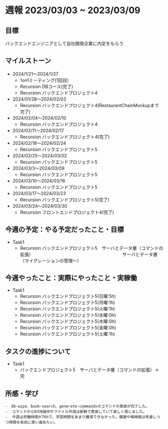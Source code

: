 # 週報 2023/03/03 ~ 2023/03/09

## 目標
バックエンドエンジニアとして自社開発企業に内定をもらう

## マイルストーン
- 2024/1/21〜2024/1/27
    - 1on1ミーティング(1回目)
    - Recursion DBコース(完了)
    - Recursion バックエンドプロジェクト4
- 2024/01/28〜2024/02/03
    - Recursion バックエンドプロジェクト4(RestaurantChainMockupまで完了)
- 2024/02/04〜2024/02/10
    - Recursion バックエンドプロジェクト4
- 2024/02/11〜2024/02/17
    - Recursion バックエンドプロジェクト4(完了)
- 2024/02/18〜2024/02/24
    - Recursion バックエンドプロジェクト5
- 2024/02/25〜2024/03/02
    - Recursion バックエンドプロジェクト5
- 2024/03/3〜2024/03/09
    - Recursion バックエンドプロジェクト5
- 2024/03/10〜2024/03/16
    - Recursion バックエンドプロジェクト5
- 2024/03/17〜2024/03/23
    - Recursion バックエンドプロジェクト5(完了)
- 2024/03/24〜2024/03/30
    - Recursion フロントエンドプロジェクト4(完了)
## 今週の予定：やる予定だったこと・目標
- Task1
    - Recursion バックエンドプロジェクト5　サーバとデータ層（コマンドの拡張）
    　　　　　　　　　　　　　　　　　　　　サーバとデータ層（マイグレーションの管理～）


## 今週やったこと：実際にやったこと・実稼働
- Task1
    - Recursion バックエンドプロジェクト5(日曜:5h)
    - Recursion バックエンドプロジェクト5(月曜:1h)
    - Recursion バックエンドプロジェクト5(火曜:1h)
    - Recursion バックエンドプロジェクト5(水曜:0h)
    - Recursion バックエンドプロジェクト5(木曜:0h)
    - Recursion バックエンドプロジェクト5(金曜:0h)
    - Recursion バックエンドプロジェクト5(土曜:1h)

## タスクの進捗について
- Task1
    - バックエンドプロジェクト5　サーバとデータ層（コマンドの拡張）→ 完
      
## 所感・学び
    -　db-wipe、book-search、generate-commandsのコマンドの実装が完了した。
    -  コマンドからDのB操作やファイル作成は新鮮で実装していて楽しく感じました。
    -  今週は労働時間が76hで、学習時間をあまり確保できなかった。健康や精神面は考慮しつつ時間を有効に使い進めたい。


